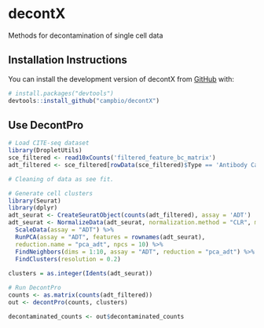 
<!-- README.md is generated from README.Rmd. Please edit that file -->

# decontX

<!-- badges: start -->
<!-- badges: end -->

Methods for decontamination of single cell data

## Installation Instructions

You can install the development version of decontX from
[GitHub](https://github.com/) with:

``` r
# install.packages("devtools")
devtools::install_github("campbio/decontX")
```

## Use DecontPro

``` r
# Load CITE-seq dataset
library(DropletUtils)
sce_filtered <- read10xCounts('filtered_feature_bc_matrix')
adt_filtered <- sce_filtered[rowData(sce_filtered)$Type == 'Antibody Capture',]

# Cleaning of data as see fit.

# Generate cell clusters
library(Seurat)
library(dplyr)
adt_seurat <- CreateSeuratObject(counts(adt_filtered), assay = 'ADT')
adt_seurat <- NormalizeData(adt_seurat, normalization.method = "CLR", margin = 2) %>%
  ScaleData(assay = "ADT") %>%
  RunPCA(assay = "ADT", features = rownames(adt_seurat),
  reduction.name = "pca_adt", npcs = 10) %>%
  FindNeighbors(dims = 1:10, assay = "ADT", reduction = "pca_adt") %>%
  FindClusters(resolution = 0.2)
  
clusters = as.integer(Idents(adt_seurat))

# Run DecontPro
counts <- as.matrix(counts(adt_filtered))
out <- decontPro(counts, clusters)

decontaminated_counts <- out$decontaminated_counts
```
